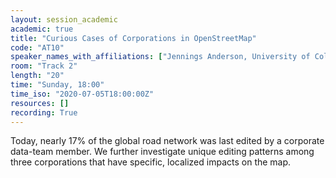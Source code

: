 ```yaml
---
layout: session_academic
academic: true
title: "Curious Cases of Corporations in OpenStreetMap"
code: "AT10"
speaker_names_with_affiliations: ["Jennings Anderson, University of Colorado Boulder","Dipto Sarkar, University College Cork"]
room: "Track 2"
length: "20"
time: "Sunday, 18:00"
time_iso: "2020-07-05T18:00:00Z"
resources: []
recording: True
---
```

Today, nearly 17% of the global road network was last edited by a corporate data-team member. We further investigate unique editing patterns among three corporations that have specific, localized impacts on the map.
